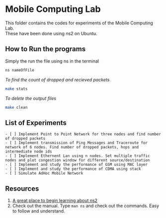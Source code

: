 # Mobile Computing Lab

This folder contains the codes for experiments of the Mobile Computing Lab.  
These have been done using ns2 on Ubuntu.  

## How to Run the programs

Simply the run the file using ns in the terminal
```bash 
ns nameOfFile
```

*To find the count of dropped and recieved packets*
```bash
make stats
```

*To delete the output files*
```bash
make clean
```

## List of Experiments 

    - [ ] Implement Point to Point Network for three nodes and find number of dropped packets
    - [ ] Implement transmission of Ping Messages and Traceroute for network of 6 nodes. Find number of dropped packets, hops and intermediate node ids
    - [ ] Implement Ethernent Lan using n nodes. Set multiple traffic nodes and plot congestion window for different source/destination
    - [ ] Implement and study the performance of GSM using MAC layer
    - [ ] Implement and study the performance of CDMA using stack
    - [ ] Simulate AdHoc Mobile Network

## Resources

1. [A great place to begin learning about ns2](https://www.isi.edu/nsnam/ns/tutorial/nsintro.html) 
2. Check out the manual. Type `man ns` and check out the commands. Easy to follow and understand.
